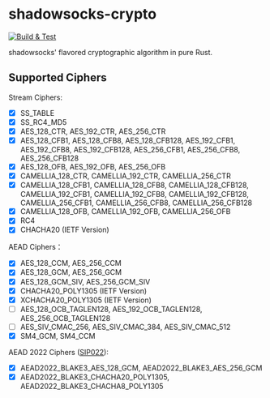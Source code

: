 # shadowsocks-crypto

[![Build & Test](https://github.com/shadowsocks/shadowsocks-crypto/actions/workflows/build-and-test.yml/badge.svg)](https://github.com/shadowsocks/shadowsocks-crypto/actions/workflows/build-and-test.yml)

shadowsocks' flavored cryptographic algorithm in pure Rust.

## Supported Ciphers

Stream Ciphers:

* [x] SS\_TABLE
* [x] SS\_RC4\_MD5
* [x] AES\_128\_CTR, AES\_192\_CTR, AES\_256\_CTR
* [x] AES\_128\_CFB1, AES\_128\_CFB8, AES\_128\_CFB128, AES\_192\_CFB1, AES\_192\_CFB8, AES\_192\_CFB128, AES\_256\_CFB1, AES\_256\_CFB8, AES\_256\_CFB128
* [x] AES\_128\_OFB, AES\_192\_OFB, AES\_256\_OFB
* [x] CAMELLIA\_128\_CTR, CAMELLIA\_192\_CTR, CAMELLIA\_256\_CTR
* [x] CAMELLIA\_128\_CFB1, CAMELLIA\_128\_CFB8, CAMELLIA\_128\_CFB128, CAMELLIA\_192\_CFB1, CAMELLIA\_192\_CFB8, CAMELLIA\_192\_CFB128, CAMELLIA\_256\_CFB1, CAMELLIA\_256\_CFB8, CAMELLIA\_256\_CFB128
* [x] CAMELLIA\_128\_OFB, CAMELLIA\_192\_OFB, CAMELLIA\_256\_OFB
* [x] RC4
* [x] CHACHA20 (IETF Version)

AEAD Ciphers：

* [x] AES\_128\_CCM, AES\_256\_CCM
* [x] AES\_128\_GCM, AES\_256\_GCM
* [x] AES\_128\_GCM\_SIV, AES\_256\_GCM\_SIV
* [x] CHACHA20\_POLY1305 (IETF Version)
* [x] XCHACHA20\_POLY1305 (IETF Version)
* [ ] AES\_128\_OCB\_TAGLEN128, AES\_192\_OCB\_TAGLEN128, AES\_256\_OCB\_TAGLEN128
* [ ] AES\_SIV\_CMAC\_256, AES\_SIV\_CMAC\_384, AES\_SIV\_CMAC\_512
* [x] SM4\_GCM, SM4\_CCM

AEAD 2022 Ciphers ([SIP022](https://github.com/shadowsocks/shadowsocks-org/issues/196)):

* [x] AEAD2022\_BLAKE3\_AES\_128\_GCM, AEAD2022\_BLAKE3\_AES\_256\_GCM
* [x] AEAD2022\_BLAKE3\_CHACHA20\_POLY1305, AEAD2022\_BLAKE3\_CHACHA8\_POLY1305
